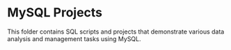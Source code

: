 # MySQL Projects
This folder contains SQL scripts and projects that demonstrate various data analysis and management tasks using MySQL.
